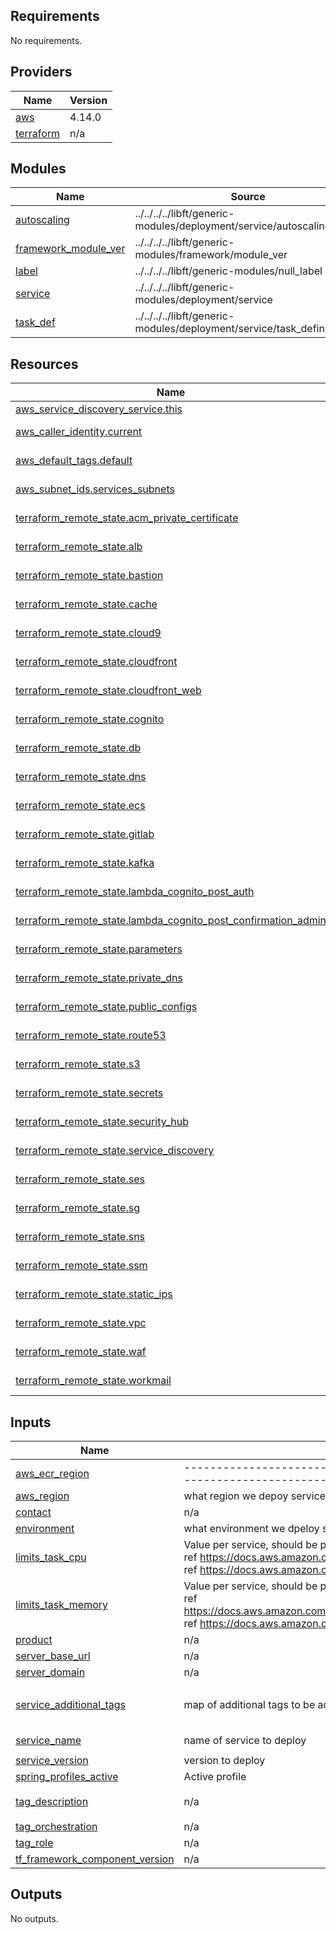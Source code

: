 ## Requirements

No requirements.

## Providers

| Name | Version |
|------|---------|
| <a name="provider_aws"></a> [aws](#provider\_aws) | 4.14.0 |
| <a name="provider_terraform"></a> [terraform](#provider\_terraform) | n/a |

## Modules

| Name | Source | Version |
|------|--------|---------|
| <a name="module_autoscaling"></a> [autoscaling](#module\_autoscaling) | ../../../../libft/generic-modules/deployment/service/autoscaling_basic | n/a |
| <a name="module_framework_module_ver"></a> [framework\_module\_ver](#module\_framework\_module\_ver) | ../../../../libft/generic-modules/framework/module_ver | n/a |
| <a name="module_label"></a> [label](#module\_label) | ../../../../libft/generic-modules/null_label | n/a |
| <a name="module_service"></a> [service](#module\_service) | ../../../../libft/generic-modules/deployment/service | n/a |
| <a name="module_task_def"></a> [task\_def](#module\_task\_def) | ../../../../libft/generic-modules/deployment/service/task_definition | n/a |

## Resources

| Name | Type |
|------|------|
| [aws_service_discovery_service.this](https://registry.terraform.io/providers/hashicorp/aws/latest/docs/resources/service_discovery_service) | resource |
| [aws_caller_identity.current](https://registry.terraform.io/providers/hashicorp/aws/latest/docs/data-sources/caller_identity) | data source |
| [aws_default_tags.default](https://registry.terraform.io/providers/hashicorp/aws/latest/docs/data-sources/default_tags) | data source |
| [aws_subnet_ids.services_subnets](https://registry.terraform.io/providers/hashicorp/aws/latest/docs/data-sources/subnet_ids) | data source |
| [terraform_remote_state.acm_private_certificate](https://registry.terraform.io/providers/hashicorp/terraform/latest/docs/data-sources/remote_state) | data source |
| [terraform_remote_state.alb](https://registry.terraform.io/providers/hashicorp/terraform/latest/docs/data-sources/remote_state) | data source |
| [terraform_remote_state.bastion](https://registry.terraform.io/providers/hashicorp/terraform/latest/docs/data-sources/remote_state) | data source |
| [terraform_remote_state.cache](https://registry.terraform.io/providers/hashicorp/terraform/latest/docs/data-sources/remote_state) | data source |
| [terraform_remote_state.cloud9](https://registry.terraform.io/providers/hashicorp/terraform/latest/docs/data-sources/remote_state) | data source |
| [terraform_remote_state.cloudfront](https://registry.terraform.io/providers/hashicorp/terraform/latest/docs/data-sources/remote_state) | data source |
| [terraform_remote_state.cloudfront_web](https://registry.terraform.io/providers/hashicorp/terraform/latest/docs/data-sources/remote_state) | data source |
| [terraform_remote_state.cognito](https://registry.terraform.io/providers/hashicorp/terraform/latest/docs/data-sources/remote_state) | data source |
| [terraform_remote_state.db](https://registry.terraform.io/providers/hashicorp/terraform/latest/docs/data-sources/remote_state) | data source |
| [terraform_remote_state.dns](https://registry.terraform.io/providers/hashicorp/terraform/latest/docs/data-sources/remote_state) | data source |
| [terraform_remote_state.ecs](https://registry.terraform.io/providers/hashicorp/terraform/latest/docs/data-sources/remote_state) | data source |
| [terraform_remote_state.gitlab](https://registry.terraform.io/providers/hashicorp/terraform/latest/docs/data-sources/remote_state) | data source |
| [terraform_remote_state.kafka](https://registry.terraform.io/providers/hashicorp/terraform/latest/docs/data-sources/remote_state) | data source |
| [terraform_remote_state.lambda_cognito_post_auth](https://registry.terraform.io/providers/hashicorp/terraform/latest/docs/data-sources/remote_state) | data source |
| [terraform_remote_state.lambda_cognito_post_confirmation_admin](https://registry.terraform.io/providers/hashicorp/terraform/latest/docs/data-sources/remote_state) | data source |
| [terraform_remote_state.parameters](https://registry.terraform.io/providers/hashicorp/terraform/latest/docs/data-sources/remote_state) | data source |
| [terraform_remote_state.private_dns](https://registry.terraform.io/providers/hashicorp/terraform/latest/docs/data-sources/remote_state) | data source |
| [terraform_remote_state.public_configs](https://registry.terraform.io/providers/hashicorp/terraform/latest/docs/data-sources/remote_state) | data source |
| [terraform_remote_state.route53](https://registry.terraform.io/providers/hashicorp/terraform/latest/docs/data-sources/remote_state) | data source |
| [terraform_remote_state.s3](https://registry.terraform.io/providers/hashicorp/terraform/latest/docs/data-sources/remote_state) | data source |
| [terraform_remote_state.secrets](https://registry.terraform.io/providers/hashicorp/terraform/latest/docs/data-sources/remote_state) | data source |
| [terraform_remote_state.security_hub](https://registry.terraform.io/providers/hashicorp/terraform/latest/docs/data-sources/remote_state) | data source |
| [terraform_remote_state.service_discovery](https://registry.terraform.io/providers/hashicorp/terraform/latest/docs/data-sources/remote_state) | data source |
| [terraform_remote_state.ses](https://registry.terraform.io/providers/hashicorp/terraform/latest/docs/data-sources/remote_state) | data source |
| [terraform_remote_state.sg](https://registry.terraform.io/providers/hashicorp/terraform/latest/docs/data-sources/remote_state) | data source |
| [terraform_remote_state.sns](https://registry.terraform.io/providers/hashicorp/terraform/latest/docs/data-sources/remote_state) | data source |
| [terraform_remote_state.ssm](https://registry.terraform.io/providers/hashicorp/terraform/latest/docs/data-sources/remote_state) | data source |
| [terraform_remote_state.static_ips](https://registry.terraform.io/providers/hashicorp/terraform/latest/docs/data-sources/remote_state) | data source |
| [terraform_remote_state.vpc](https://registry.terraform.io/providers/hashicorp/terraform/latest/docs/data-sources/remote_state) | data source |
| [terraform_remote_state.waf](https://registry.terraform.io/providers/hashicorp/terraform/latest/docs/data-sources/remote_state) | data source |
| [terraform_remote_state.workmail](https://registry.terraform.io/providers/hashicorp/terraform/latest/docs/data-sources/remote_state) | data source |

## Inputs

| Name | Description | Type | Default | Required |
|------|-------------|------|---------|:--------:|
| <a name="input_aws_ecr_region"></a> [aws\_ecr\_region](#input\_aws\_ecr\_region) | -------------------------------------------------------------- ECS -------------------------------------------------------------- | `string` | `"us-east-1"` | no |
| <a name="input_aws_region"></a> [aws\_region](#input\_aws\_region) | what region we depoy service into | `any` | n/a | yes |
| <a name="input_contact"></a> [contact](#input\_contact) | n/a | `any` | n/a | yes |
| <a name="input_environment"></a> [environment](#input\_environment) | what environment we dpeloy serviceinto | `any` | n/a | yes |
| <a name="input_limits_task_cpu"></a> [limits\_task\_cpu](#input\_limits\_task\_cpu) | Value per service, should be preserved across envs. <br>    ref https://docs.aws.amazon.com/AmazonECS/latest/developerguide/task_definition_parameters.html<br>    ref https://docs.aws.amazon.com/AmazonECS/latest/developerguide/task-cpu-memory-error.html | `number` | `1024` | no |
| <a name="input_limits_task_memory"></a> [limits\_task\_memory](#input\_limits\_task\_memory) | Value per service, should be preserved across envs. <br>    ref https://docs.aws.amazon.com/AmazonECS/latest/developerguide/task_definition_parameters.html#container_definition_memory<br>    ref https://docs.aws.amazon.com/AmazonECS/latest/developerguide/task-cpu-memory-error.html | `number` | `2048` | no |
| <a name="input_product"></a> [product](#input\_product) | n/a | `any` | n/a | yes |
| <a name="input_server_base_url"></a> [server\_base\_url](#input\_server\_base\_url) | n/a | `any` | n/a | yes |
| <a name="input_server_domain"></a> [server\_domain](#input\_server\_domain) | n/a | `any` | n/a | yes |
| <a name="input_service_additional_tags"></a> [service\_additional\_tags](#input\_service\_additional\_tags) | map of additional tags to be added to service and it's tasks | `map(string)` | <pre>{<br>  "Jira": ""<br>}</pre> | no |
| <a name="input_service_name"></a> [service\_name](#input\_service\_name) | name of service to deploy | `string` | `"program-management"` | no |
| <a name="input_service_version"></a> [service\_version](#input\_service\_version) | version to deploy | `string` | `"latest"` | no |
| <a name="input_spring_profiles_active"></a> [spring\_profiles\_active](#input\_spring\_profiles\_active) | Active profile | `string` | n/a | yes |
| <a name="input_tag_description"></a> [tag\_description](#input\_tag\_description) | n/a | `string` | `"Main APP  serivce to be split"` | no |
| <a name="input_tag_orchestration"></a> [tag\_orchestration](#input\_tag\_orchestration) | n/a | `any` | n/a | yes |
| <a name="input_tag_role"></a> [tag\_role](#input\_tag\_role) | n/a | `string` | `"ecs_service"` | no |
| <a name="input_tf_framework_component_version"></a> [tf\_framework\_component\_version](#input\_tf\_framework\_component\_version) | n/a | `any` | n/a | yes |

## Outputs

No outputs.
